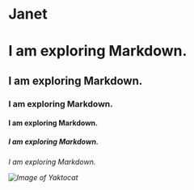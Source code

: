 # Janet <h1> I am exploring Markdown.
<h2> I am exploring Markdown.
<h3> I am exploring Markdown.
<h4> I am exploring Markdown.
<h5> I am exploring Markdown.
<h6> I am exploring Markdown.

![Image of Yaktocat](https://octodex.github.com/images/yaktocat.png)
